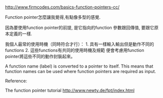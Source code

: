 
http://www.firmcodes.com/basics-function-pointers-cc/


Function pointer怎麼讓我覺得,有點像多型的感覺.

因為要使用function pointer的前提, 是它指向的function 參數跟回傳值, 要跟它原本定義的一樣.

我個人最常的使用時機（同時符合才行）： 1. 具有一樣輸入輸出但是動作不同的functions 2. 這些functions有共同的使用時機及規範 便會考慮用function pointer將這些不同的動作封裝起來。

 A function name (label) is converted to a pointer to itself. This means that function names can be used where function pointers are required as input.


Reference:

The function pointer tutorial
http://www.newty.de/fpt/index.html



